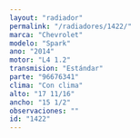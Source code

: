 ```yaml
---
layout: "radiador"
permalink: "/radiadores/1422/"
marca: "Chevrolet"
modelo: "Spark"
ano: "2014"
motor: "L4 1.2"
transmision: "Estándar"
parte: "96676341"
clima: "Con clima"
alto: "17 11/16"
ancho: "15 1/2"
observaciones: ""
id: "1422"
---
```


